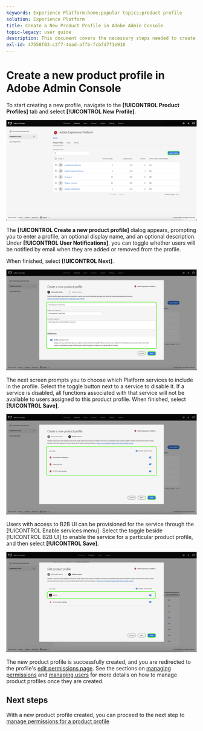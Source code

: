 ```yaml
---
keywords: Experience Platform;home;popular topics;product profile
solution: Experience Platform
title: Create a New Product Profile in Adobe Admin Console
topic-legacy: user guide
description: This document covers the necessary steps needed to create a new product profile in the Adobe Admin Console. To start creating a new profile, navigate to the Product Profiles tab and click New Profile.
exl-id: 47558f03-c3f7-4ead-affb-fcbfd7f1e918
---
```

# Create a new product profile in Adobe Admin Console

To start creating a new profile, navigate to the **[!UICONTROL Product Profiles]** tab and select **[!UICONTROL New Profile]**.

![new-profile](../images/new-profile.png)

The **[!UICONTROL Create a new product profile]** dialog appears, prompting you to enter a profile, an optional display name, and an optional description. Under **[!UICONTROL User Notifications]**, you can toggle whether users will be notified by email when they are added or removed from the profile.

When finished, select **[!UICONTROL Next]**.

![create-new-product-profile](../images/create-new-product-profile.png)

The next screen prompts you to choose which Platform services to include in the profile. Select the toggle button next to a service to disable it. If a service is disabled, all functions associated with that service will not be available to users assigned to this product profile. When finished, select **[!UICONTROL Save]**.

![enable-services](../images/enable-services.png)


Users with access to B2B UI can be provisioned for the service through the [!UICONTROL Enable services menu]. Select the toggle beside [!UICONTROL B2B UI] to enable the service for a particular product profile, and then select **[!UICONTROL Save]**.

![enable-b2b](../images/enable-b2b.png)

The new product profile is successfully created, and you are redirected to the profile's [edit permissions page](#edit-permissions). See the sections on [managing permissions](#manage-permissions-for-a-product-profile) and [managing users](#manage-users-for-a-product-profile) for more details on how to manage product profiles once they are created.

## Next steps

With a new product profile created, you can proceed to the next step to [manage permissions for a product profile](permissions.md)
